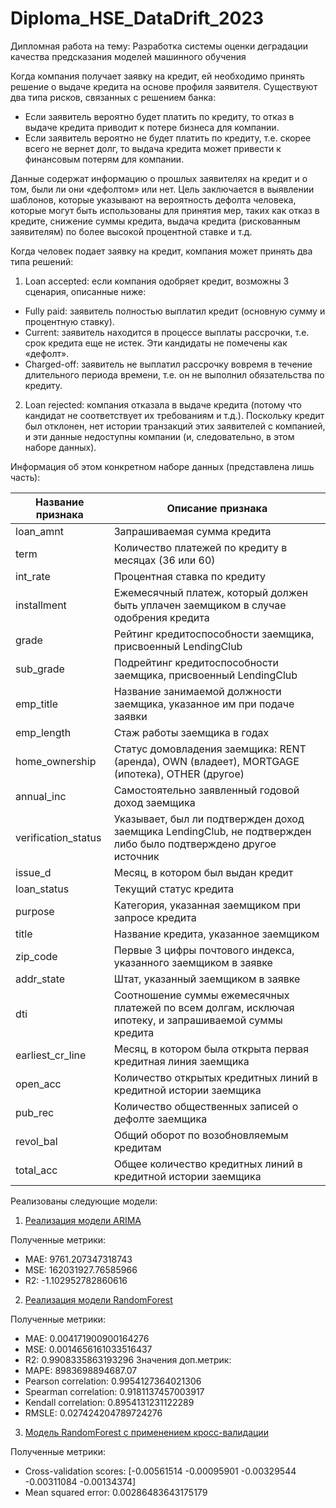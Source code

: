 # Diploma_HSE_DataDrift_2023
Дипломная работа на тему: Разработка системы оценки деградации качества предсказания моделей машинного обучения


Когда компания получает заявку на кредит, ей необходимо принять решение о выдаче кредита на основе профиля заявителя. Существуют два типа рисков, связанных с решением банка:
- Если заявитель вероятно будет платить по кредиту, то отказ в выдаче кредита приводит к потере бизнеса для компании.
- Если заявитель вероятно не будет платить по кредиту, т.е. скорее всего не вернет долг, то выдача кредита может привести к финансовым потерям для компании.

Данные содержат информацию о прошлых заявителях на кредит и о том, были ли они «дефолтом» или нет. Цель заключается в выявлении шаблонов, которые указывают на вероятность дефолта человека, которые могут быть использованы для принятия мер, таких как отказ в кредите, снижение суммы кредита, выдача кредита (рискованным заявителям) по более высокой процентной ставке и т.д.

Когда человек подает заявку на кредит, компания может принять два типа решений:

1) Loan accepted: если компания одобряет кредит, возможны 3 сценария, описанные ниже:
- Fully paid: заявитель полностью выплатил кредит (основную сумму и процентную ставку).
- Current: заявитель находится в процессе выплаты рассрочки, т.е. срок кредита еще не истек. Эти кандидаты не помечены как «дефолт».
- Charged-off: заявитель не выплатил рассрочку вовремя в течение длительного периода времени, т.е. он не выполнил обязательства по кредиту.

2) Loan rejected: компания отказала в выдаче кредита (потому что кандидат не соответствует их требованиям и т.д.). Поскольку кредит был отклонен, нет истории транзакций этих заявителей с компанией, и эти данные недоступны компании (и, следовательно, в этом наборе данных).

Информация об этом конкретном наборе данных (представлена лишь часть):

| Название признака      | Описание признака                                                                                          |
|-----------------------|------------------------------------------------------------------------------------------------------------|
| loan_amnt             | Запрашиваемая сумма кредита                                                                                |
| term                  | Количество платежей по кредиту в месяцах (36 или 60)                                                      |
| int_rate              | Процентная ставка по кредиту                                                                               |
| installment           | Ежемесячный платеж, который должен быть уплачен заемщиком в случае одобрения кредита                     |
| grade                 | Рейтинг кредитоспособности заемщика, присвоенный LendingClub                                               |
| sub_grade             | Подрейтинг кредитоспособности заемщика, присвоенный LendingClub                                           |
| emp_title             | Название занимаемой должности заемщика, указанное им при подаче заявки                                   |
| emp_length            | Стаж работы заемщика в годах                                                                              |
| home_ownership        | Статус домовладения заемщика: RENT (аренда), OWN (владеет), MORTGAGE (ипотека), OTHER (другое)           |
| annual_inc            | Самостоятельно заявленный годовой доход заемщика                                                          |
| verification_status   | Указывает, был ли подтвержден доход заемщика LendingClub, не подтвержден либо было подтверждено другое источник |
| issue_d               | Месяц, в котором был выдан кредит                                                                          |
| loan_status           | Текущий статус кредита                                                                                     |
| purpose               | Категория, указанная заемщиком при запросе кредита                                                         |
| title                 | Название кредита, указанное заемщиком                                                                      |
| zip_code              | Первые 3 цифры почтового индекса, указанного заемщиком в заявке                                            |
| addr_state            | Штат, указанный заемщиком в заявке                                                                         |
| dti                   | Соотношение суммы ежемесячных платежей по всем долгам, исключая ипотеку, и запрашиваемой суммы кредита    |
| earliest_cr_line      | Месяц, в котором была открыта первая кредитная линия заемщика                                              |
| open_acc              | Количество открытых кредитных линий в кредитной истории заемщика                                           |
| pub_rec               | Количество общественных записей о дефолте заемщика                                                         |
| revol_bal             | Общий оборот по возобновляемым кредитам                                                                    |
| total_acc             | Общее количество кредитных линий в кредитной истории заемщика                                              |

Реализованы следующие модели:

1. [Реализация модели ARIMA](ARIMA.ipynb)

Полученные метрики:
- MAE: 9761.207347318743
- MSE: 162031927.76585966
- R2: -1.102952782860616

2. [Реализация модели RandomForest](RandomForest_new.ipynb)

Полученные метрики:
- MAE: 0.004171900900164276
- MSE: 0.0014656161033516437
- R2: 0.9908335863193296
Значения доп.метрик:
- MAPE: 8983698894687.07
- Pearson correlation: 0.9954127364021306
- Spearman correlation: 0.9181137457003917
- Kendall correlation: 0.8954131231122289
- RMSLE: 0.027424204789724276

3. [Модель RandomForest  с применением кросс-валидации](RandomForest_with_cros_val.ipynb)

Полученные метрики:
- Cross-validation scores:  [-0.00561514 -0.00095901 -0.00329544 -0.00311084 -0.00134374]
- Mean squared error:  0.00286483643175179
